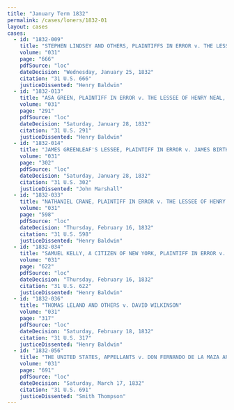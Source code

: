 ```yaml
---
title: "January Term 1832"
permalink: /cases/loners/1832-01
layout: cases
cases:
  - id: "1832-009"
    title: "STEPHEN LINDSEY AND OTHERS, PLAINTIFFS IN ERROR v. THE LESSEE OF THOMAS B. MILLER, DEFENDANT IN ERROR"
    volume: "031"
    page: "666"
    pdfSource: "loc"
    dateDecision: "Wednesday, January 25, 1832"
    citation: "31 U.S. 666"
    justiceDissented: "Henry Baldwin"
  - id: "1832-013"
    title: "ASA GREEN, PLAINTIFF IN ERROR v. THE LESSEE OF HENRY NEAL, DEFENDANT IN ERROR"
    volume: "031"
    page: "291"
    pdfSource: "loc"
    dateDecision: "Saturday, January 28, 1832"
    citation: "31 U.S. 291"
    justiceDissented: "Henry Baldwin"
  - id: "1832-014"
    title: "JAMES GREENLEAF'S LESSEE, PLAINTIFF IN ERROR v. JAMES BIRTH, DEFENDANT IN ERROR"
    volume: "031"
    page: "302"
    pdfSource: "loc"
    dateDecision: "Saturday, January 28, 1832"
    citation: "31 U.S. 302"
    justiceDissented: "John Marshall"
  - id: "1832-033"
    title: "NATHANIEL CRANE, PLAINTIFF IN ERROR v. THE LESSEE OF HENRY GAGE MORRIS et al. AND OF JOHN JACOB ASTOR et al. DEFENDANT IN ERROR"
    volume: "031"
    page: "598"
    pdfSource: "loc"
    dateDecision: "Thursday, February 16, 1832"
    citation: "31 U.S. 598"
    justiceDissented: "Henry Baldwin"
  - id: "1832-034"
    title: "SAMUEL KELLY, A CITIZEN OF NEW YORK, PLAINTIFF IN ERROR v. JAMES JACKSON, A CITIZEN OF NEW JERSEY, DEFENDANT IN ERROR, EX DEM.  HENRY GAGE MORRIS, MARIA MORRIS, THOMAS HINCKS, JOHN HINCKS, ALIENS AND BRITISH SUBJECTS, JOHN JACOB ASTOR, THEODOSIUS FOWLER, CADWALLADER D. COLDEN AND CORNELIUS I. BOGART, CITIZES OF NEW JERSEY"
    volume: "031"
    page: "622"
    pdfSource: "loc"
    dateDecision: "Thursday, February 16, 1832"
    citation: "31 U.S. 622"
    justiceDissented: "Henry Baldwin"
  - id: "1832-036"
    title: "THOMAS LELAND AND OTHERS v. DAVID WILKINSON"
    volume: "031"
    page: "317"
    pdfSource: "loc"
    dateDecision: "Saturday, February 18, 1832"
    citation: "31 U.S. 317"
    justiceDissented: "Henry Baldwin"
  - id: "1832-056"
    title: "THE UNITED STATES, APPELLANTS v. DON FERNANDO DE LA MAZA ARREDONDO AND OTHERS, APPELLEES"
    volume: "031"
    page: "691"
    pdfSource: "loc"
    dateDecision: "Saturday, March 17, 1832"
    citation: "31 U.S. 691"
    justiceDissented: "Smith Thompson"
---
```

